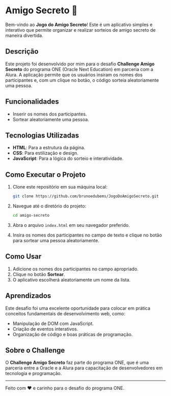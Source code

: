 # Amigo Secreto 🎉

Bem-vindo ao **Jogo do Amigo Secreto**! Este é um aplicativo simples e interativo que permite organizar e realizar sorteios de amigo secreto de maneira divertida.

## Descrição

Este projeto foi desenvolvido por mim para o desafio **Challenge Amigo Secreto** do programa ONE (Oracle Next Education) em parceria com a Alura. 
A aplicação permite que os usuários insiram os nomes dos participantes e, com um clique no botão, o código sorteia aleatoriamente uma pessoa.

## Funcionalidades

- Inserir os nomes dos participantes.
- Sortear aleatoriamente uma pessoa.

## Tecnologias Utilizadas

- **HTML**: Para a estrutura da página.
- **CSS**: Para estilização e design.
- **JavaScript**: Para a lógica do sorteio e interatividade.

## Como Executar o Projeto

1. Clone este repositório em sua máquina local:

   ```bash
   git clone https://github.com/brunoedubems/JogoDoAmigoSecreto.git
   ```

2. Navegue até o diretório do projeto:

   ```bash
   cd amigo-secreto
   ```

3. Abra o arquivo `index.html` em seu navegador preferido.

4. Insira os nomes dos participantes no campo de texto e clique no botão para sortear uma pessoa aleatoriamente.


## Como Usar

1. Adicione os nomes dos participantes no campo apropriado.
2. Clique no botão **Sortear**.
3. O aplicativo escolherá aleatoriamente um nome da lista.


## Aprendizados

Este desafio foi uma excelente oportunidade para colocar em prática conceitos fundamentais de desenvolvimento web, como:

- Manipulação de DOM com JavaScript.
- Criação de eventos interativos.
- Organização de código e boas práticas de programação.

## Sobre o Challenge

O **Challenge Amigo Secreto** faz parte do programa ONE, que é uma parceria entre a Oracle e a Alura para capacitação de desenvolvedores em tecnologia e programação.


---

Feito com ❤️ e carinho  para o desafio do programa ONE.
